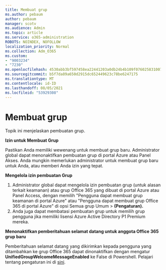 ```yaml
---
title: Membuat grup
ms.author: pebaum
author: pebaum
manager: scotv
ms.audience: Admin
ms.topic: article
ms.service: o365-administration
ROBOTS: NOINDEX, NOFOLLOW
localization_priority: Normal
ms.collection: Adm_O365
ms.custom:
- "9003234"
- "7230"
ms.openlocfilehash: 4530abb3bf597458ea22441203a0db24b4b109f0760258310072891014c4b454
ms.sourcegitcommit: b5f7da89a650d2915dc652449623c78be6247175
ms.translationtype: MT
ms.contentlocale: id-ID
ms.lasthandoff: 08/05/2021
ms.locfileid: "53929308"
---
```

# <a name="create-a-group"></a>Membuat grup

Topik ini menjelaskan pembuatan grup.

**Izin untuk Membuat Grup**

Pastikan Anda memiliki wewenang untuk membuat grup baru. Administrator global dapat menonaktifkan pembuatan grup di portal Azure atau Panel Akses. Anda mungkin memerlukan administrator untuk membuat grup baru untuk Anda, atau memberi Anda izin yang tepat.

**Mengelola izin pembuatan Grup**

1. Administrator global dapat mengelola izin pembuatan grup (untuk alasan terkait keamanan) atau grup Office 365 yang dibuat di portal Azure atau Panel Access, dengan memilih "Pengguna dapat membuat grup keamanan di portal Azure" atau "Pengguna dapat membuat grup Office 365 di portal Azure" di opsi Semua grup Umum  >  **(Pengaturan).**
2. Anda juga dapat membatasi pembuatan grup untuk memilih grup pengguna jika memiliki lisensi Azure Active Directory P1 Premium mereka.

**Menonaktifkan pemberitahuan selamat datang untuk anggota Office 365 grup baru**

Pemberitahuan selamat datang yang dikirimkan kepada pengguna yang ditambahkan ke grup Office 365 dapat dinonaktifkan dengan mengatur **UnifiedGroupWelcomeMessageEnabled** ke False di Powershell. Pelajari tentang pengaturan ini di [sini](https://docs.microsoft.com/powershell/module/exchange/set-unifiedgroup?view=exchange-ps&preserve-view=true).

